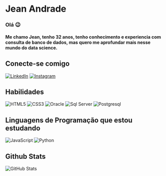 # Jean Andrade
### Olá 😉
#### Me chamo Jean, tenho 32 anos, tenho conhecimento e experiencia com consulta de banco de dados, mas quero me aprofundar mais nesse mundo do data science.
## Conecte-se comigo
[![LinkedIn](https://img.shields.io/badge/LinkedIn-000?style=for-the-badge&logo=linkedin&logoColor=0E76A8)](https://www.linkedin.com/in/jeancsandrade)
[![Instagram](https://img.shields.io/badge/Instagram-000?style=for-the-badge&logo=Instagram)](https://www.instagram.com/jean.candrade/)

## Habilidades
![HTML5](https://img.shields.io/badge/HTML5-000?style=for-the-badge&logo=html5)
![CSS3](https://img.shields.io/badge/CSS3-000?style=for-the-badge&logo=css3&logoColor=264CE4)
![Oracle](https://img.shields.io/badge/Plsql-000?style=for-the-badge&logo=oracle&logoColor=red)
![Sql Server](https://img.shields.io/badge/SqlServer-000?style=for-the-badge&logo=microsoft-Sql-Server&logoColor=red)
![Postgresql](https://img.shields.io/badge/Postgresql-000?style=for-the-badge&logo=Postgresql&logoColor=white)

## Linguagens de Programação que estou estudando
![JavaScript](https://img.shields.io/badge/JavaScript-000?style=for-the-badge&logo=javascript)
![Python](https://img.shields.io/badge/Python-000?style=for-the-badge&logo=python)

## Github Stats
![GitHub Stats](https://github-readme-stats.vercel.app/api?username=jeancsandrade&theme=transparent&bg_color=000&border_color=30A3DC&show_icons=true&icon_color=30A3DC&title_color=E94D5F&text_color=FFF&hide_title=true)